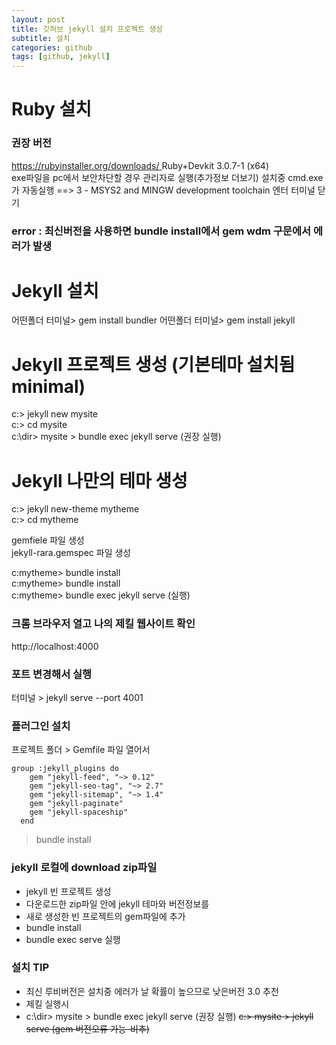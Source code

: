 ```yaml
---
layout: post
title: 깃허브 jekyll 설치 프로젝트 생성
subtitle: 설치
categories: github
tags: [github, jekyll]
---
```


# Ruby 설치  

### 권장 버전 
[https://rubyinstaller.org/downloads/  ](https://rubyinstaller.org/downloads/)
Ruby+Devkit 3.0.7-1 (x64)  
exe파일을 pc에서 보안차단할 경우 관리자로 실행(추가정보 더보기)
설치중 cmd.exe가 자동실행  ==> 3 - MSYS2 and MINGW development toolchain 엔터
터미널 닫기
### error : 최신버전을 사용하면 bundle install에서 gem wdm 구문에서 에러가 발생


# Jekyll 설치
어떤폴더 터미널> gem install bundler
어떤폴더 터미널> gem install jekyll

# Jekyll 프로젝트 생성 (기본테마 설치됨 minimal)
c:> jekyll new mysite  
c:> cd mysite  
c:\dir> mysite > bundle exec jekyll serve  (권장 실행)
# Jekyll 나만의 테마 생성  
c:> jekyll new-theme mytheme    
c:> cd mytheme  

gemfiele 파일 생성  
jekyll-rara.gemspec 파일 생성  

c:mytheme> bundle install  
c:mytheme> bundle install  
c:mytheme> bundle exec jekyll serve  (실행)  



### 크롬 브라우저 열고 나의 제킬 웹사이트 확인
http://localhost:4000 
### 포트 변경해서 실행
터미널 > jekyll serve --port 4001 

### 플러그인 설치
프로젝트 폴더 > Gemfile 파일 열어서  
```
group :jekyll_plugins do
    gem "jekyll-feed", "~> 0.12"
    gem "jekyll-seo-tag", "~> 2.7"
    gem "jekyll-sitemap", "~> 1.4"
    gem "jekyll-paginate"  
    gem "jekyll-spaceship"  
  end
```
> bundle install
> 
### jekyll 로컬에 download zip파일 
- jekyll 빈 프로젝트 생성
- 다운로드한 zip파일 안에 jekyll 테마와 버전정보를
- 새로 생성한 빈 프로젝트의 gem파일에 추가
- bundle install
- bundle exec serve 실행
  
### 설치 TIP
- 최신 루비버전은 설치중 에러가 날 확률이 높으므로 낮은버전 3.0 추천
- 제킬 실행시
- c:\dir> mysite > bundle exec jekyll serve  (권장 실행)
~~c:> mysite > jekyll serve  (gem 버전오류 가능-비추)~~
